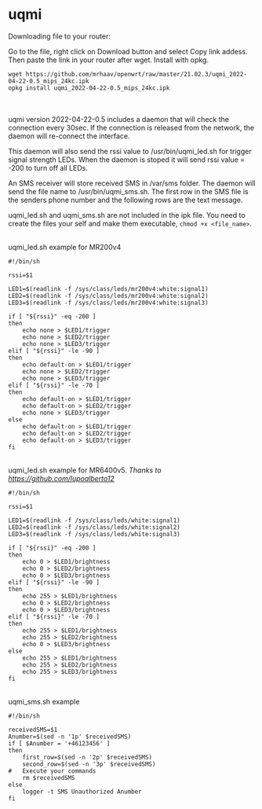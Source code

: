 # uqmi

Downloading file to your router:

Go to the file, right click on Download button and select Copy link addess.\
Then paste the link in your router after wget. Install with opkg.

```
wget https://github.com/mrhaav/openwrt/raw/master/21.02.3/uqmi_2022-04-22-0.5_mips_24kc.ipk
opkg install uqmi_2022-04-22-0.5_mips_24kc.ipk
```

\
\
uqmi version 2022-04-22-0.5 includes a daemon that will check the connection every 30sec.
If the connection is released from the network, the daemon will re-connect the interface.

This daemon will also send the rssi value to /usr/bin/uqmi_led.sh for trigger signal strength LEDs.
When the daemon is stoped it will send rssi value = -200 to turn off all LEDs.

An SMS receiver will store received SMS in /var/sms folder. The daemon will send the file name to /usr/bin/uqmi_sms.sh.
The first row in the SMS file is the senders phone number and the following rows are the text message.

uqmi_led.sh and uqmi_sms.sh are not included in the ipk file. You need to create the files your self and make them executable,
`chmod +x <file_name>`.

\
uqmi_led.sh example for MR200v4
```
#!/bin/sh

rssi=$1

LED1=$(readlink -f /sys/class/leds/mr200v4:white:signal1)
LED2=$(readlink -f /sys/class/leds/mr200v4:white:signal2)
LED3=$(readlink -f /sys/class/leds/mr200v4:white:signal3)

if [ "${rssi}" -eq -200 ]
then
	echo none > $LED1/trigger
	echo none > $LED2/trigger
	echo none > $LED3/trigger
elif [ "${rssi}" -le -90 ]
then
	echo default-on > $LED1/trigger
	echo none > $LED2/trigger
	echo none > $LED3/trigger
elif [ "${rssi}" -le -70 ]
then
	echo default-on > $LED1/trigger
	echo default-on > $LED2/trigger
	echo none > $LED3/trigger
else
	echo default-on > $LED1/trigger
	echo default-on > $LED2/trigger
	echo default-on > $LED3/trigger
fi
```
\
uqmi_led.sh example for MR6400v5. *Thanks to https://github.com/lupoalberto12*
```
#!/bin/sh

rssi=$1

LED1=$(readlink -f /sys/class/leds/white:signal1)
LED2=$(readlink -f /sys/class/leds/white:signal2)
LED3=$(readlink -f /sys/class/leds/white:signal3)

if [ "${rssi}" -eq -200 ]
then
	echo 0 > $LED1/brightness
	echo 0 > $LED2/brightness
	echo 0 > $LED3/brightness
elif [ "${rssi}" -le -90 ]
then
	echo 255 > $LED1/brightness
	echo 0 > $LED2/brightness
	echo 0 > $LED3/brightness
elif [ "${rssi}" -le -70 ]
then
	echo 255 > $LED1/brightness
	echo 255 > $LED2/brightness
	echo 0 > $LED3/brightness
else
	echo 255 > $LED1/brightness
	echo 255 > $LED2/brightness
	echo 255 > $LED3/brightness
fi
```

\
uqmi_sms.sh example
```
#!/bin/sh

receivedSMS=$1
Anumber=$(sed -n '1p' $receivedSMS)
if [ $Anumber = '+46123456' ]
then
	first_row=$(sed -n '2p' $receivedSMS)
	second_row=$(sed -n '3p' $receivedSMS)
#	Execute your commands
	rm $receivedSMS
else
	logger -t SMS Unauthorized Anumber
fi

